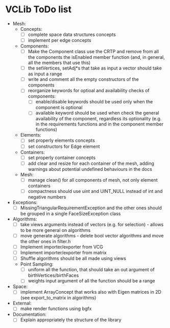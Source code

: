 # VCLib ToDo list

- Mesh:
  - Concepts:
    - [ ] complete space data structures concepts
    - [ ] implement per edge concepts
  - Components:
    - [ ] Make the Component class use the CRTP and remove from all the components the isEnabled member function 
          (and, in general, all the members that use this)
    - [ ] the setVertices, setAdj*s that take as input a vector should take as input a range
    - [ ] write and comment all the empty constructors of the components
    - [ ] reorganize keywords for optioal and availability checks of components:
      - [ ] enable/disable keywords should be used only when the component is optional
      - [ ] available keyword should be used when check the general availability of the component, regardless its optionality
            (e.g. in the requirements functions and in the component member functions)
  - Elements:
    - [ ] set properly elements concepts
    - [ ] set constructors for Edge element
  - Containers:
    - [ ] set properly container concepts
    - [ ] add clear and resize for each container of the mesh, adding warnings about potential undefined behaviours in the docs
  - Mesh:
    - [ ] manage clean() for all components of mesh, not only element containers
    - [ ] compactness should use uint and UINT_NULL instead of int and negative numbers 
- Exceptions:
  - [ ] MissingTriangularRequirementException and the other ones should be grouped in a single FaceSizeException class
- Algorithms:
  - [ ] take views arguments instead of vectors (e.g. for selection) - allows to be more general on algorithms
  - [ ] move generate algorithms - delete bool vector algorithms and move the other ones in filter.h
  - [ ] Implement importer/exporter from VCG
  - [ ] Implement importer/exporter from matrix
  - [ ] Shuffle algorithms should be all made using views
  - Point Sampling:
    - [ ] uniform all the function, that should take an out argument of birthVertices/birthFaces
    - [ ] weights input argument of all the function should be a range
- Space:
  - [ ] implement ArrayConcept that works also with Eigen matrices in 2D (see export_to_matrix in algorithms)
- External:
  - [ ] make render functions using bgfx
- Documentation:
  - [ ] Explain appropriately the structure of the library
